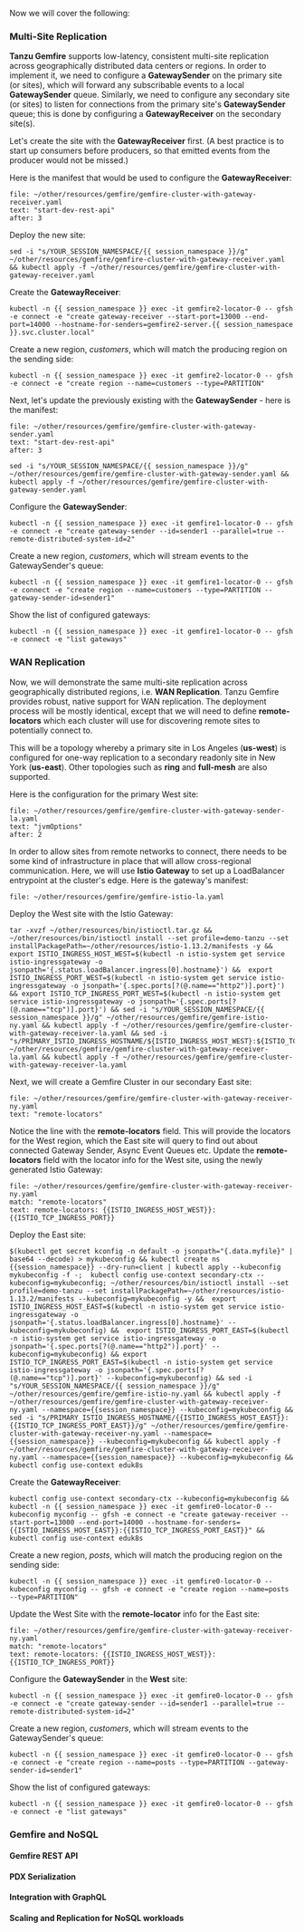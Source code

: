 Now we will cover the following:

### Multi-Site Replication
**Tanzu Gemfire** supports low-latency, consistent multi-site replication across geographically distributed data centers or regions.
In order to implement it, we need to configure a **GatewaySender** on the primary site (or sites), which will forward any 
subscribable events to a local **GatewaySender** queue. 
Similarly, we need to configure any secondary site (or sites) to listen for connections from the primary site's **GatewaySender** queue; this is done by configuring 
a **GatewayReceiver** on the secondary site(s).

Let's create the site with the **GatewayReceiver** first. (A best practice is to start up consumers before producers, so that emitted events from the producer 
would not be missed.)

Here is the manifest that would be used to configure the **GatewayReceiver**:
```editor:select-matching-text
file: ~/other/resources/gemfire/gemfire-cluster-with-gateway-receiver.yaml
text: "start-dev-rest-api"
after: 3
```

Deploy the new site:
```execute
sed -i "s/YOUR_SESSION_NAMESPACE/{{ session_namespace }}/g" ~/other/resources/gemfire/gemfire-cluster-with-gateway-receiver.yaml && kubectl apply -f ~/other/resources/gemfire/gemfire-cluster-with-gateway-receiver.yaml
```

Create the **GatewayReceiver**:
```execute
kubectl -n {{ session_namespace }} exec -it gemfire2-locator-0 -- gfsh -e connect -e "create gateway-receiver --start-port=13000 --end-port=14000 --hostname-for-senders=gemfire2-server.{{ session_namespace }}.svc.cluster.local"
```

Create a new region, *customers*, which will match the producing region on the sending side:
```execute
kubectl -n {{ session_namespace }} exec -it gemfire2-locator-0 -- gfsh -e connect -e "create region --name=customers --type=PARTITION"
```

Next, let's update the previously existing with the **GatewaySender** - here is the manifest:
```editor:select-matching-text
file: ~/other/resources/gemfire/gemfire-cluster-with-gateway-sender.yaml
text: "start-dev-rest-api"
after: 3
```

```execute
sed -i "s/YOUR_SESSION_NAMESPACE/{{ session_namespace }}/g" ~/other/resources/gemfire/gemfire-cluster-with-gateway-sender.yaml && kubectl apply -f ~/other/resources/gemfire/gemfire-cluster-with-gateway-sender.yaml
```

Configure the **GatewaySender**:
```execute
kubectl -n {{ session_namespace }} exec -it gemfire1-locator-0 -- gfsh -e connect -e "create gateway-sender --id=sender1 --parallel=true --remote-distributed-system-id=2"
```

Create a new region, *customers*, which will stream events to the GatewaySender's queue:
```execute
kubectl -n {{ session_namespace }} exec -it gemfire1-locator-0 -- gfsh -e connect -e "create region --name=customers --type=PARTITION --gateway-sender-id=sender1"
```

Show the list of configured gateways:
```execute
kubectl -n {{ session_namespace }} exec -it gemfire1-locator-0 -- gfsh -e connect -e "list gateways"
```

### WAN Replication
Now, we will demonstrate the same multi-site replication across geographically distributed regions, i.e. **WAN Replication**. Tanzu Gemfire 
provides robust, native support for WAN replication. The deployment process will be mostly identical,
except that we will need to define **remote-locators** which each cluster will use for discovering remote sites to potentially connect to. 

This will be a topology whereby a primary site in Los Angeles (**us-west**) is configured for one-way replication to a secondary readonly site
in New York (**us-east**). Other topologies such as **ring** and **full-mesh** are also supported. 

Here is the configuration for the primary West site: 
```editor:select-matching-text
file: ~/other/resources/gemfire/gemfire-cluster-with-gateway-sender-la.yaml
text: "jvmOptions"
after: 2
```

In order to allow sites from remote networks to connect, there needs to be some kind of infrastructure in place that will allow cross-regional communication.
Here, we will use **Istio Gateway** to set up a LoadBalancer entrypoint at the cluster's edge. Here is the gateway's manifest:
```editor:open-file
file: ~/other/resources/gemfire/gemfire-istio-la.yaml
```

Deploy the West site with the Istio Gateway:
```execute
tar -xvzf ~/other/resources/bin/istioctl.tar.gz && ~/other/resources/bin/istioctl install --set profile=demo-tanzu --set installPackagePath=~/other/resources/istio-1.13.2/manifests -y &&  export ISTIO_INGRESS_HOST_WEST=$(kubectl -n istio-system get service istio-ingressgateway -o jsonpath='{.status.loadBalancer.ingress[0].hostname}') &&  export ISTIO_INGRESS_PORT_WEST=$(kubectl -n istio-system get service istio-ingressgateway -o jsonpath='{.spec.ports[?(@.name=="http2")].port}') && export ISTIO_TCP_INGRESS_PORT_WEST=$(kubectl -n istio-system get service istio-ingressgateway -o jsonpath='{.spec.ports[?(@.name=="tcp")].port}') && sed -i "s/YOUR_SESSION_NAMESPACE/{{ session_namespace }}/g" ~/other/resources/gemfire/gemfire-istio-ny.yaml && kubectl apply -f ~/other/resources/gemfire/gemfire-cluster-with-gateway-receiver-la.yaml && sed -i "s/PRIMARY_ISTIO_INGRESS_HOSTNAME/${ISTIO_INGRESS_HOST_WEST}:${ISTIO_TCP_INGRESS_PORT_WEST}/g" ~/other/resources/gemfire/gemfire-cluster-with-gateway-receiver-la.yaml && kubectl apply -f ~/other/resources/gemfire/gemfire-cluster-with-gateway-receiver-la.yaml
```

Next, we will create a Gemfire Cluster in our secondary East site:
```editor:select-matching-text
file: ~/other/resources/gemfire/gemfire-cluster-with-gateway-receiver-ny.yaml
text: "remote-locators"
```

Notice the line with the **remote-locators** field. This will provide the locators for the West region, which the East site will query to find out about 
connected Gateway Sender, Async Event Queues etc. Update the **remote-locators** field with the locator info for the West site, using the newly generated 
Istio Gateway:
```editor:append-lines-after-match
file: ~/other/resources/gemfire/gemfire-cluster-with-gateway-receiver-ny.yaml
match: "remote-locators"
text: remote-locators: {{ISTIO_INGRESS_HOST_WEST}}:{{ISTIO_TCP_INGRESS_PORT}}
```

Deploy the East site:
```execute
$(kubectl get secret kconfig -n default -o jsonpath="{.data.myfile}" | base64 --decode) > mykubeconfig && kubectl create ns {{session_namespace}} --dry-run=client | kubectl apply --kubeconfig mykubeconfig -f -;  kubectl config use-context secondary-ctx --kubeconfig=mykubeconfig; ~/other/resources/bin/istioctl install --set profile=demo-tanzu --set installPackagePath=~/other/resources/istio-1.13.2/manifests --kubeconfig=mykubeconfig -y &&  export ISTIO_INGRESS_HOST_EAST=$(kubectl -n istio-system get service istio-ingressgateway -o jsonpath='{.status.loadBalancer.ingress[0].hostname}' --kubeconfig=mykubeconfig) &&  export ISTIO_INGRESS_PORT_EAST=$(kubectl -n istio-system get service istio-ingressgateway -o jsonpath='{.spec.ports[?(@.name=="http2")].port}' --kubeconfig=mykubeconfig) && export ISTIO_TCP_INGRESS_PORT_EAST=$(kubectl -n istio-system get service istio-ingressgateway -o jsonpath='{.spec.ports[?(@.name=="tcp")].port}' --kubeconfig=mykubeconfig) && sed -i "s/YOUR_SESSION_NAMESPACE/{{ session_namespace }}/g" ~/other/resources/gemfire/gemfire-istio-ny.yaml && kubectl apply -f ~/other/resources/gemfire/gemfire-cluster-with-gateway-receiver-ny.yaml --namespace={{session_namespace}} --kubeconfig=mykubeconfig && sed -i "s/PRIMARY_ISTIO_INGRESS_HOSTNAME/{{ISTIO_INGRESS_HOST_EAST}}:{{ISTIO_TCP_INGRESS_PORT_EAST}}/g" ~/other/resources/gemfire/gemfire-cluster-with-gateway-receiver-ny.yaml --namespace={{session_namespace}} --kubeconfig=mykubeconfig && kubectl apply -f ~/other/resources/gemfire/gemfire-cluster-with-gateway-receiver-ny.yaml --namespace={{session_namespace}} --kubeconfig=mykubeconfig && kubectl config use-context eduk8s
```

Create the **GatewayReceiver**:
```execute
kubectl config use-context secondary-ctx --kubeconfig=mykubeconfig && kubectl -n {{ session_namespace }} exec -it gemfire0-locator-0 --kubeconfig myconfig -- gfsh -e connect -e "create gateway-receiver --start-port=13000 --end-port=14000 --hostname-for-senders={{ISTIO_INGRESS_HOST_EAST}}:{{ISTIO_TCP_INGRESS_PORT_EAST}}" && kubectl config use-context eduk8s
```

Create a new region, *posts*, which will match the producing region on the sending side:
```execute
kubectl -n {{ session_namespace }} exec -it gemfire0-locator-0 --kubeconfig myconfig -- gfsh -e connect -e "create region --name=posts --type=PARTITION"
```

Update the West Site with the **remote-locator** info for the East site:
```editor:append-lines-after-match
file: ~/other/resources/gemfire/gemfire-cluster-with-gateway-receiver-ny.yaml
match: "remote-locators"
text: remote-locators: {{ISTIO_INGRESS_HOST_WEST}}:{{ISTIO_TCP_INGRESS_PORT}}
```

Configure the **GatewaySender** in the **West** site:
```execute
kubectl -n {{ session_namespace }} exec -it gemfire0-locator-0 -- gfsh -e connect -e "create gateway-sender --id=sender1 --parallel=true --remote-distributed-system-id=2"
```

Create a new region, *customers*, which will stream events to the GatewaySender's queue:
```execute
kubectl -n {{ session_namespace }} exec -it gemfire0-locator-0 -- gfsh -e connect -e "create region --name=posts --type=PARTITION --gateway-sender-id=sender1"
```

Show the list of configured gateways:
```execute
kubectl -n {{ session_namespace }} exec -it gemfire0-locator-0 -- gfsh -e connect -e "list gateways"
```


### Gemfire and NoSQL

#### Gemfire REST API

#### PDX Serialization

#### Integration with GraphQL

#### Scaling and Replication for NoSQL workloads